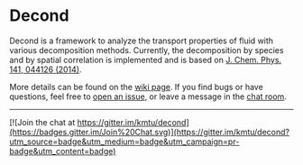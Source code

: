 Decond
======
Decond is a framework to analyze the transport properties of fluid with various decomposition methods. Currently, the decomposition by species and by spatial correlation is implemented and is based on [J. Chem. Phys. 141, 044126 (2014)](http://dx.doi.org/10.1063/1.4890741).

More details can be found on the [wiki page](https://github.com/kmtu/decond/wiki). If you find bugs or have questions, feel free to [open an issue](https://github.com/kmtu/decond/issues/new), or leave a message in the [chat room](https://gitter.im/kmtu/decond).

----------
[![Join the chat at https://gitter.im/kmtu/decond](https://badges.gitter.im/Join%20Chat.svg)](https://gitter.im/kmtu/decond?utm_source=badge&utm_medium=badge&utm_campaign=pr-badge&utm_content=badge)
